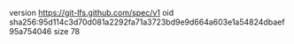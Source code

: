 version https://git-lfs.github.com/spec/v1
oid sha256:95d114c3d70d081a2292fa71a3723bd9e9d664a603e1a54824dbaef95a754046
size 78
